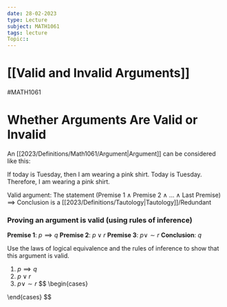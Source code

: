 ```yaml
---
date: 28-02-2023
type: Lecture
subject: MATH1061
tags: lecture
Topic:: 
---
```

# [[Valid and Invalid Arguments]]
#MATH1061
# Whether Arguments Are Valid or Invalid

An [[2023/Definitions/Math1061/Argument|Argument]] can be considered like this:

If today is Tuesday, then I am wearing a pink shirt.
Today is Tuesday.
Therefore, I am wearing a pink shirt.

Valid argument: The statement
(Premise 1 $\land$ Premise 2 $\land$ $\dots$ $\land$ Last Premise) $\implies$ Conclusion is a [[2023/Definitions/Tautology|Tautology]]/Redundant

### Proving an argument is valid (using rules of inference)

**Premise 1**: $p \implies q$
**Premise 2**: $p \lor r$
**Premise 3**: $p \lor \sim r$
**Conclusion**: $q$

Use the laws of logical equivalence and the rules of inference to show that this argument is valid.

1. $p \implies q$
2. $p \lor r$
3. $p \lor \sim r$
$$
\begin{cases}

\end{cases}
$$
